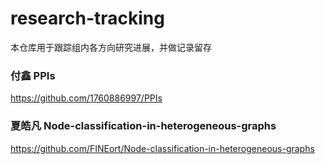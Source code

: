 # research-tracking
本仓库用于跟踪组内各方向研究进展，并做记录留存

### 付鑫 PPIs
https://github.com/1760886997/PPIs
### 夏皓凡 Node-classification-in-heterogeneous-graphs
https://github.com/FINEort/Node-classification-in-heterogeneous-graphs
